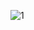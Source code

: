 ![1](https://user-images.githubusercontent.com/26553608/160374601-8665ccae-3d2c-41fa-8259-2ed51ff32eff.JPG)  





